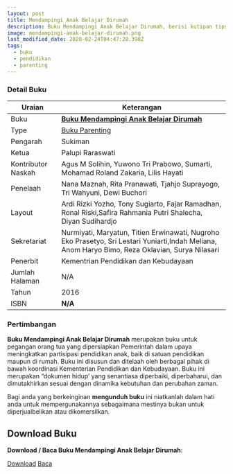 ```yaml
---
layout: post
title: Mendampingi Anak Belajar Dirumah
description: Buku Mendampingi Anak Belajar Dirumah, berisi kutipan tips, cara dan langkah-langkah mendampingi anak belajar dirumah 
image: mendampingi-anak-belajar-dirumah.png
last_modified_date: 2020-02-24T04:47:20.398Z
tags:
  - buku
  - pendidikan
  - parenting
---
```


### Detail Buku

|Uraian|Keterangan|
| --- | --- |
|Buku|<a href="/bse/buku-mendampingi-anak-belajar-dirumah" title="Buku Mendampingi Anak Belajar Dirumah"><strong>Buku Mendampingi Anak Belajar Dirumah</strong></a>|
|Type|<a href="/bse/parenting" title="Buku Parenting" target="_blank">Buku Parenting</a>|
|Pengarah|Sukiman|
|Ketua|Palupi Raraswati|
|Kontributor Naskah|Agus M Solihin, Yuwono Tri Prabowo, Sumarti, Mohamad Roland Zakaria, Lilis Hayati|
|Penelaah|Nana Maznah, Rita Pranawati, Tjahjo Suprayogo, Tri Wahyuni, Dewi Buchori|
|Layout|Ardi Rizki Yozho, Tony Sugiarto, Fajar Ramadhan, Ronal Riski,Safira Rahmania Putri Shalecha, Diyan Sudihardjo|
|Sekretariat|Nurmiyati, Maryatun, Titien Erwinawati, Nugroho Eko Prasetyo, Sri Lestari Yuniarti,Indah Meliana, Anom Haryo Bimo, Reza Oklavian, Surya Nilasari|
|Penerbit|Kementrian Pendidikan dan Kebudayaan|
|Jumlah Halaman|N/A|
|Tahun|2016|
|ISBN|<strong>N/A</strong>|


### Pertimbangan
**Buku Mendampingi Anak Belajar Dirumah** merupakan buku untuk pegangan orang tua yang dipersiapkan Pemerintah dalam upaya meningkatkan partisipasi pendidikan anak, baik di satuan pendidikan maupun di rumah. Buku ini disusun dan ditelaah oleh berbagai pihak di bawah koordinasi Kementerian Pendidikan dan Kebudayaan. Buku ini merupakan “dokumen hidup’ yang senantiasa diperbaiki, diperbaharui, dan dimutakhirkan sesuai dengan dinamika kebutuhan dan perubahan zaman.

Bagi anda yang berkeinginan <b>mengunduh buku</b> ini niatkanlah dalam hati anda untuk mempergunakannya sebagaimana mestinya bukan untuk diperjualbelikan atau dikomersilkan.
  
## Download Buku
**Download / Baca Buku Mendampingi Anak Belajar Dirumah**:
<p class="center"><a class="button download" href="https://docs.google.com/uc?export=download&id=1xGLOsfOJ5fiLN4ZTrUMugwgG7TD3YXYm" rel="nofollow" target="_blank" title="Download Buku Mendampingi Anak Belajar Dirumah">Download</a>
<a class="button demo" href="https://drive.google.com/file/d/1xGLOsfOJ5fiLN4ZTrUMugwgG7TD3YXYm/view" rel="nofollow" target="_blank" title="Baca Buku Mendampingi Anak Belajar Dirumah">Baca</a></p>
